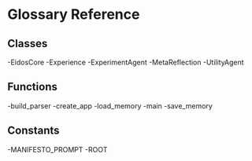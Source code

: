 # Glossary Reference

## Classes
-EidosCore
-Experience
-ExperimentAgent
-MetaReflection
-UtilityAgent

## Functions
-build_parser
-create_app
-load_memory
-main
-save_memory

## Constants
-MANIFESTO_PROMPT
-ROOT
